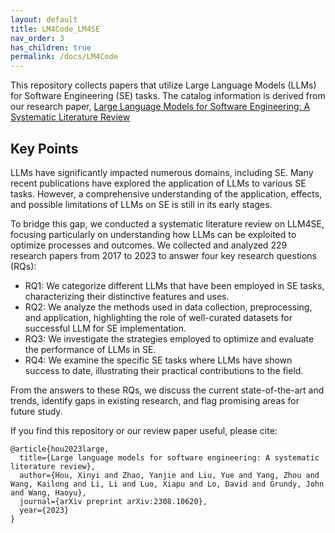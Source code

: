 ```yaml
---
layout: default
title: LM4Code_LM4SE
nav_order: 3
has_children: true
permalink: /docs/LM4Code
---
```



This repository collects papers that utilize Large Language Models (LLMs) for Software Engineering (SE) tasks. The catalog information is derived from our research paper, [Large Language Models for Software Engineering: A Systematic Literature Review](https://arxiv.org/abs/2308.10620) 


## Key Points
LLMs have significantly impacted numerous domains, including SE. Many recent publications have explored the application of LLMs to various SE tasks. However, a comprehensive understanding of the application, effects, and possible limitations of LLMs on SE is still in its early stages.

To bridge this gap, we conducted a systematic literature review on LLM4SE, focusing particularly on understanding how LLMs can be exploited to optimize processes and outcomes. We collected and analyzed 229 research papers from 2017 to 2023 to answer four key research questions (RQs):

- RQ1: We categorize different LLMs that have been employed in SE tasks, characterizing their distinctive features and uses.
- RQ2: We analyze the methods used in data collection, preprocessing, and application, highlighting the role of well-curated datasets for successful LLM for SE implementation.
- RQ3: We investigate the strategies employed to optimize and evaluate the performance of LLMs in SE.
- RQ4: We examine the specific SE tasks where LLMs have shown success to date, illustrating their practical contributions to the field.

From the answers to these RQs, we discuss the current state-of-the-art and trends, identify gaps in existing research, and flag promising areas for future study.


If you find this repository or our review paper useful, please cite:
```
@article{hou2023large,
  title={Large language models for software engineering: A systematic literature review},
  author={Hou, Xinyi and Zhao, Yanjie and Liu, Yue and Yang, Zhou and Wang, Kailong and Li, Li and Luo, Xiapu and Lo, David and Grundy, John and Wang, Haoyu},
  journal={arXiv preprint arXiv:2308.10620},
  year={2023}
}
```